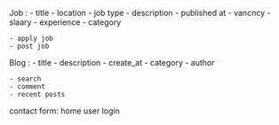 Job :
    - title
    - location
    - job type
    - description
    - published at
    - vancncy
    - slaary 
    - experience
    - category
    
    - apply job
    - post job

Blog :
    - title
    - description
    - create_at
    - category
    - author

    - search
    - comment
    - recent posts

contact form:
home
user login